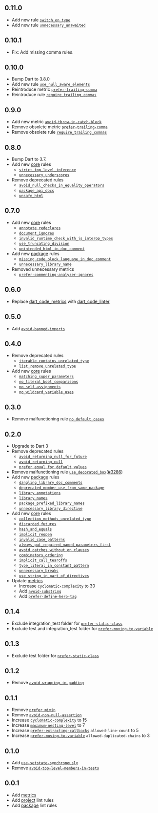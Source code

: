 ## 0.11.0

* Add new rule [`switch_on_type`](https://dart.dev/tools/linter-rules/switch_on_type)
* Add new rule [`unnecessary_unawaited`](https://dart.dev/tools/linter-rules/unnecessary_unawaited)

## 0.10.1

* Fix: Add missing comma rules.

## 0.10.0

* Bump Dart to 3.8.0
* Add new rule [`use_null_aware_elements`](https://dart.dev/tools/linter-rules/use_null_aware_elements)
* Reintroduce metric [`prefer-trailing-comma`](https://dcl.apps.bancolombia.com/docs/rules/dart/prefer-trailing-comma/)
* Reintroduce rule [`require_trailing_commas`](https://dart.dev/tools/linter-rules/require_trailing_commas)

## 0.9.0

* Add new metric [`avoid-throw-in-catch-block`](https://dcl.apps.bancolombia.com/docs/rules/dart/avoid-throw-in-catch-block)
* Remove obsolete metric [`prefer-trailing-comma`](https://dcl.apps.bancolombia.com/docs/rules/dart/prefer-trailing-comma/)
* Remove obsolete rule [`require_trailing_commas`](https://dart.dev/tools/linter-rules/require_trailing_commas)

## 0.8.0

* Bump Dart to 3.7.
* Add new [core](./lib/core.yaml) rules
  * [`strict_top_level_inference`](https://dart.dev/tools/linter-rules/strict_top_level_inference)
  * [`unnecessary_underscores`](https://dart.dev/tools/linter-rules/unnecessary_underscores)
* Remove deprecated rules
  * [`avoid_null_checks_in_equality_operators`](https://dart.dev/tools/linter-rules/avoid_null_checks_in_equality_operators)
  * [`package_api_docs`](https://dart.dev/tools/linter-rules/package_api_docs)
  * [`unsafe_html`](https://dart.dev/tools/linter-rules/unsafe_html)

## 0.7.0

* Add new [core](./lib/core.yaml) rules
  * [`annotate_redeclares`](https://dart.dev/tools/linter-rules/annotate_redeclares)
  * [`document_ignores`](https://dart.dev/tools/linter-rules/annotate_redeclares)
  * [ `invalid_runtime_check_with_js_interop_types`](https://dart.dev/tools/linter-rules/invalid_runtime_check_with_js_interop_types)
  * [`use_truncating_division`](https://dart.dev/tools/linter-rules/use_truncating_division)
  * [`unintended_html_in_doc_comment`](https://dart.dev/tools/linter-rules/unintended_html_in_doc_comment)
* Add new [package](./lib/package.yaml) rules
  * [`missing_code_block_language_in_doc_comment`](https://dart.dev/tools/linter-rules/missing_code_block_language_in_doc_comment)
  * [`unnecessary_library_name`](https://dart.dev/tools/linter-rules/unnecessary_library_name)
* Removed unnecessary metrics
  * [`prefer-commenting-analyzer-ignores`](https://dcl.apps.bancolombia.com/docs/rules/dart/prefer-commenting-analyzer-ignores)

## 0.6.0

* Replace [dart_code_metrics](https://pub.dev/packages/dart_code_metrics)
  with [dart_code_linter](https://pub.dev/packages/dart_code_linter)

## 0.5.0

* Add [`avoid-banned-imports`](https://dcm.dev/docs/rules/common/avoid-banned-imports/)

## 0.4.0

* Remove deprecated rules
  * [`iterable_contains_unrelated_type`](https://dart.dev/tools/linter-rules/iterable_contains_unrelated_type)
  * [`list_remove_unrelated_type`](https://dart.dev/tools/linter-rules/list_remove_unrelated_type)
* Add new [core](./lib/core.yaml) rules
  * [`matching_super_parameters`](https://dart.dev/tools/linter-rules/matching_super_parameters)
  * [`no_literal_bool_comparisons`](https://dart.dev/tools/linter-rules/no_literal_bool_comparisons)
  * [`no_self_assignments`](https://dart.dev/tools/linter-rules/no_self_assignments)
  * [`no_wildcard_variable_uses`](https://dart.dev/tools/linter-rules/no_wildcard_variable_uses)

## 0.3.0

* Remove malfunctioning rule [`no_default_cases`](https://dart.dev/tools/linter-rules/no_default_cases)

## 0.2.0

* Upgrade to Dart 3
* Remove deprecated rules
  * [`avoid_returning_null_for_future`](https://dart-lang.github.io/linter/lints/avoid_returning_null_for_future.html)
  * [`avoid_returning_null`](https://dart-lang.github.io/linter/lints/avoid_returning_null.html)
  * [`prefer_equal_for_default_values`](https://dart-lang.github.io/linter/lints/prefer_equal_for_default_values.html)
* Remove malfunctioning rule [
  `use_decorated_box`](https://dart-lang.github.io/linter/lints/use_decorated_box.html)([#3286](https://github.com/dart-lang/linter/issues/3286))
* Add new [package](./lib/package.yaml) rules
  * [`dangling_library_doc_comments`](https://dart-lang.github.io/linter/lints/dangling_library_doc_comments.html)
  * [`deprecated_member_use_from_same_package`](https://dart-lang.github.io/linter/lints/deprecated_member_use_from_same_package.html)
  * [`library_annotations`](https://dart-lang.github.io/linter/lints/library_annotations.html)
  * [`library_names`](https://dart-lang.github.io/linter/lints/library_names.html)
  * [`package_prefixed_library_names`](https://dart-lang.github.io/linter/lints/package_prefixed_library_names.html)
  * [`unnecessary_library_directive`](https://dart-lang.github.io/linter/lints/unnecessary_library_directive.html)
* Add new [core](./lib/core.yaml) rules
  * [`collection_methods_unrelated_type`](https://dart-lang.github.io/linter/lints/collection_methods_unrelated_type.html)
  * [`discarded_futures`](https://dart-lang.github.io/linter/lints/discarded_futures.html)
  * [`hash_and_equals`](https://dart-lang.github.io/linter/lints/hash_and_equals.html)
  * [`implicit_reopen`](https://dart-lang.github.io/linter/lints/implicit_reopen.html)
  * [`invalid_case_patterns`](https://dart-lang.github.io/linter/lints/invalid_case_patterns.html)
  * [`always_put_required_named_parameters_first`](https://dart-lang.github.io/linter/lints/always_put_required_named_parameters_first.html)
  * [`avoid_catches_without_on_clauses`](https://dart-lang.github.io/linter/lints/avoid_catches_without_on_clauses.html)
  * [`combinators_ordering`](https://dart-lang.github.io/linter/lints/combinators_ordering.html)
  * [`implicit_call_tearoffs`](https://dart-lang.github.io/linter/lints/implicit_call_tearoffs.html)
  * [`type_literal_in_constant_pattern`](https://dart-lang.github.io/linter/lints/type_literal_in_constant_pattern.html)
  * [`unnecessary_breaks`](https://dart-lang.github.io/linter/lints/unnecessary_breaks.html)
  * [`use_string_in_part_of_directives`](https://dart-lang.github.io/linter/lints/use_string_in_part_of_directives.html)
* Update [metrics][metrics-link]
  * Increase [`cyclomatic-complexity`][cyclomatic-complexity-link] to 30
  * Add [`avoid-substring`](https://dcm.dev/docs/individuals/rules/common/avoid-substring/)
  * Add [`prefer-define-hero-tag`](https://dcm.dev/docs/individuals/rules/flutter/prefer-define-hero-tag/)

## 0.1.4

* Exclude integration_test folder for [`prefer-static-class`][prefer-static-class-link]
* Exclude test and integration_test folder for [`prefer-moving-to-variable`][prefer-moving-to-variable-link]

## 0.1.3

* Exclude test folder for [`prefer-static-class`][prefer-static-class-link]

## 0.1.2

* Remove [`avoid-wrapping-in-padding`](https://dcm.dev/docs/individuals/rules/flutter/avoid-wrapping-in-padding)

## 0.1.1

* Remove [`prefer_mixin`](https://dart-lang.github.io/linter/lints/prefer_mixin.html)
* Remove [`avoid-non-null-assertion`](https://dartcodemetrics.dev/docs/rules/common/avoid-non-null-assertion)
* Increase [`cyclomatic-complexity`][cyclomatic-complexity-link] to 15
* Increase [`maximum-nesting-level`](https://dartcodemetrics.dev/docs/metrics/maximum-nesting-level) to 7
* Increase [`prefer-extracting-callbacks`](https://dartcodemetrics.dev/docs/rules/flutter/prefer-extracting-callbacks)
  `allowed-line-count` to 5
* Increase [`prefer-moving-to-variable`][prefer-moving-to-variable-link] `allowed-duplicated-chains` to 3

## 0.1.0

* Add [`use-setstate-synchronously`](https://dcm.dev/docs/individuals/rules/flutter/use-setstate-synchronously)
* Remove [`avoid-top-level-members-in-tests`](https://dartcodemetrics.dev/docs/rules/common/avoid-top-level-members-in-tests)

## 0.0.1

* Add [metrics][metrics-link]
* Add [project](./lib/analysis_options.yaml) lint rules
* Add [package](./lib/analysis_options_package.yaml) lint rules

[cyclomatic-complexity-link]: https://dartcodemetrics.dev/docs/metrics/cyclomatic-complexity

[prefer-static-class-link]: https://dartcodemetrics.dev/docs/rules/common/prefer-static-class

[prefer_equal_for_default_values_link]: https://dart-lang.github.io/linter/lints/prefer_equal_for_default_values.html

[prefer-moving-to-variable-link]: https://dcm.dev/docs/individuals/rules/common/prefer-moving-to-variable

[metrics-link]: ./lib/metrics.yaml
